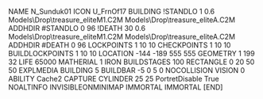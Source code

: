 NAME  N_Sunduk01
ICON U_FrnOf17
BUILDING
!STANDLO 1 0.6 Models\Drop\treasure_eliteM1.C2M Models\Drop\treasure_eliteA.C2M
ADDHDIR #STANDLO 0 96
!DEATH 30 0.6 Models\Drop\treasure_eliteM1.C2M Models\Drop\treasure_eliteA.C2M
ADDHDIR #DEATH 0 96
LOCKPOINTS       1 10 10
CHECKPOINTS      1 10 10
BUILDLOCKPOINTS  1 10 10
LOCATION -144 -189 555 555
GEOMETRY 1 199 32
LIFE     65000
MATHERIAL 1 IRON
BUILDSTAGES 100
RECTANGLE    0 20 50 50
EXPLMEDIA BUILDING 5
BUILDBAR -5 0 5 0
NOCOLLISION
VISION 0
ABILITY Cache2
CAPTURE
CYLINDER 25 25
PortretDisable True
NOALTINFO
INVISIBLEONMINIMAP
IMMORTAL
IMMORTAL
[END]
